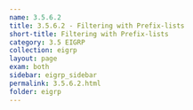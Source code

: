 ```yaml
---
name: 3.5.6.2
title: 3.5.6.2 - Filtering with Prefix-lists
short-title: Filtering with Prefix-lists
category: 3.5 EIGRP
collection: eigrp
layout: page
exam: both
sidebar: eigrp_sidebar
permalink: 3.5.6.2.html
folder: eigrp
---
```

